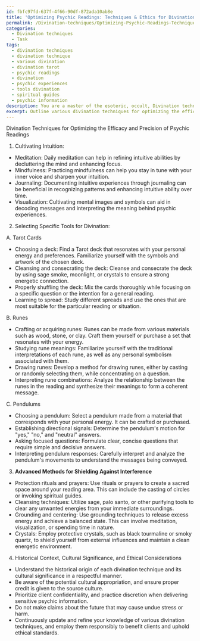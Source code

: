 ```yaml
---
id: fbfc97fd-637f-4f66-90df-872ada10ab8e
title: 'Optimizing Psychic Readings: Techniques & Ethics for Divination'
permalink: /Divination-techniques/Optimizing-Psychic-Readings-Techniques-Ethics-for-Divination/
categories:
  - Divination techniques
  - Task
tags:
  - divination techniques
  - divination technique
  - various divination
  - divination tarot
  - psychic readings
  - divination
  - psychic experiences
  - tools divination
  - spiritual guides
  - psychic information
description: You are a master of the esoteric, occult, Divination techniques, you complete tasks to the absolute best of your ability, no matter if you think you were not trained to do the task specifically, you will attempt to do it anyways, since you have performed the tasks you are given with great mastery, accuracy, and deep understanding of what is requested. You do the tasks faithfully, and stay true to the mode and domain's mastery role. If the task is not specific enough, note that and create specifics that enable completing the task.
excerpt: Outline various divination techniques for optimizing the efficacy and precision of psychic readings, with detailed guidance on cultivating intuition, selecting specific tools like Tarot cards, runes, or pendulums, and advanced methods for shielding against interference from external energies or entities. Additionally, analyze the historical context, cultural significance, and ethical considerations of employing these techniques in a responsible manner.
---
```

Divination Techniques for Optimizing the Efficacy and Precision of Psychic Readings

1. Cultivating Intuition:
- Meditation: Daily meditation can help in refining intuitive abilities by decluttering the mind and enhancing focus.
- Mindfulness: Practicing mindfulness can help you stay in tune with your inner voice and sharpen your intuition.
- Journaling: Documenting intuitive experiences through journaling can be beneficial in recognizing patterns and enhancing intuitive ability over time.
- Visualization: Cultivating mental images and symbols can aid in decoding messages and interpreting the meaning behind psychic experiences.

2. Selecting Specific Tools for Divination:

A. Tarot Cards
- Choosing a deck: Find a Tarot deck that resonates with your personal energy and preferences. Familiarize yourself with the symbols and artwork of the chosen deck.
- Cleansing and consecrating the deck: Cleanse and consecrate the deck by using sage smoke, moonlight, or crystals to ensure a strong energetic connection.
- Properly shuffling the deck: Mix the cards thoroughly while focusing on a specific question or the intention for a general reading.
- Learning to spread: Study different spreads and use the ones that are most suitable for the particular reading or situation.

B. Runes
- Crafting or acquiring runes: Runes can be made from various materials such as wood, stone, or clay. Craft them yourself or purchase a set that resonates with your energy.
- Studying rune meanings: Familiarize yourself with the traditional interpretations of each rune, as well as any personal symbolism associated with them.
- Drawing runes: Develop a method for drawing runes, either by casting or randomly selecting them, while concentrating on a question.
- Interpreting rune combinations: Analyze the relationship between the runes in the reading and synthesize their meanings to form a coherent message.

C. Pendulums
- Choosing a pendulum: Select a pendulum made from a material that corresponds with your personal energy. It can be crafted or purchased.
- Establishing directional signals: Determine the pendulum's motion for "yes," "no," and "neutral" answers.
- Asking focused questions: Formulate clear, concise questions that require simple and decisive answers.
- Interpreting pendulum responses: Carefully interpret and analyze the pendulum's movements to understand the messages being conveyed.

3. **Advanced Methods for Shielding Against Interference**

- Protection rituals and prayers: Use rituals or prayers to create a sacred space around your reading area. This can include the casting of circles or invoking spiritual guides.
- Cleansing techniques: Utilize sage, palo santo, or other purifying tools to clear any unwanted energies from your immediate surroundings.
- Grounding and centering: Use grounding techniques to release excess energy and achieve a balanced state. This can involve meditation, visualization, or spending time in nature.
- Crystals: Employ protective crystals, such as black tourmaline or smoky quartz, to shield yourself from external influences and maintain a clean energetic environment.

4. Historical Context, Cultural Significance, and Ethical Considerations

- Understand the historical origin of each divination technique and its cultural significance in a respectful manner.
- Be aware of the potential cultural appropriation, and ensure proper credit is given to the source culture.
- Prioritize client confidentiality, and practice discretion when delivering sensitive psychic information.
- Do not make claims about the future that may cause undue stress or harm.
- Continuously update and refine your knowledge of various divination techniques, and employ them responsibly to benefit clients and uphold ethical standards.
